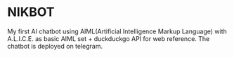 # NIKBOT
My first AI chatbot using AIML(Artificial Intelligence Markup Language) with A.L.I.C.E. as basic AIML set + duckduckgo API for web reference.
The chatbot is deployed on telegram.
